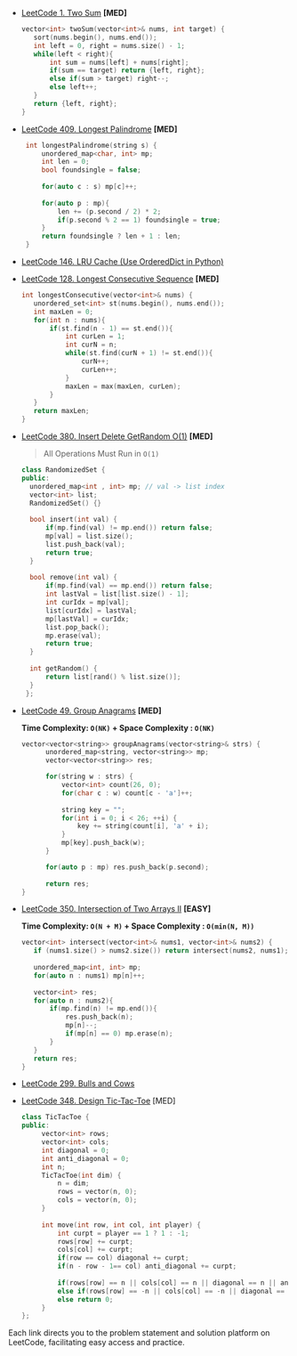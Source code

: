 - [LeetCode 1. Two Sum](https://leetcode.com/problems/two-sum/) **[MED]**
  ```cpp
  vector<int> twoSum(vector<int>& nums, int target) {
     sort(nums.begin(), nums.end());
     int left = 0, right = nums.size() - 1;
     while(left < right){
         int sum = nums[left] + nums[right];
         if(sum == target) return {left, right};
         else if(sum > target) right--;
         else left++;
     }
     return {left, right};
  }
  ```
- [LeetCode 409. Longest Palindrome](https://leetcode.com/problems/longest-palindrome/) **[MED]**
  ```cpp
   int longestPalindrome(string s) {
       unordered_map<char, int> mp;
       int len = 0;
       bool foundsingle = false;
       
       for(auto c : s) mp[c]++;
   
       for(auto p : mp){
           len += (p.second / 2) * 2;
           if(p.second % 2 == 1) foundsingle = true;
       }
       return foundsingle ? len + 1 : len;
   }
   ```
- [LeetCode 146. LRU Cache (Use OrderedDict in Python)](https://leetcode.com/problems/lru-cache/)
- [LeetCode 128. Longest Consecutive Sequence](https://leetcode.com/problems/longest-consecutive-sequence/) **[MED]**
  ```cpp
  int longestConsecutive(vector<int>& nums) {
     unordered_set<int> st(nums.begin(), nums.end());
     int maxLen = 0;
     for(int n : nums){
         if(st.find(n - 1) == st.end()){
             int curLen = 1;
             int curN = n;
             while(st.find(curN + 1) != st.end()){
                 curN++; 
                 curLen++;
             }
             maxLen = max(maxLen, curLen);
         }
     }
     return maxLen;
  }
  ```
- [LeetCode 380. Insert Delete GetRandom O(1)](https://leetcode.com/problems/insert-delete-getrandom-o1/) **[MED]**

  > All Operations Must Run in ```O(1)```
  ```cpp
  class RandomizedSet {
  public:
    unordered_map<int , int> mp; // val -> list index
    vector<int> list;        
    RandomizedSet() {}
    
    bool insert(int val) {
        if(mp.find(val) != mp.end()) return false;
        mp[val] = list.size();
        list.push_back(val);
        return true;
    }
    
    bool remove(int val) {
        if(mp.find(val) == mp.end()) return false;
        int lastVal = list[list.size() - 1];
        int curIdx = mp[val];
        list[curIdx] = lastVal;
        mp[lastVal] = curIdx;
        list.pop_back();
        mp.erase(val);
        return true;
    }
    
    int getRandom() {
        return list[rand() % list.size()];
    }
   };

  ```
- [LeetCode 49. Group Anagrams](https://leetcode.com/problems/group-anagrams/) **[MED]**
  
  **Time Complexity: ```O(NK)``` + Space Complexity : ```O(NK)```**
  ```cpp
  vector<vector<string>> groupAnagrams(vector<string>& strs) {
        unordered_map<string, vector<string>> mp; 
        vector<vector<string>> res; 

        for(string w : strs) {
            vector<int> count(26, 0); 
            for(char c : w) count[c - 'a']++; 
            
            string key = "";
            for(int i = 0; i < 26; ++i) {
                key += string(count[i], 'a' + i);
            }
            mp[key].push_back(w); 
        }

        for(auto p : mp) res.push_back(p.second);
        
        return res;
  }
  ```
- [LeetCode 350. Intersection of Two Arrays II](https://leetcode.com/problems/intersection-of-two-arrays-ii/) **[EASY]**

  **Time Complexity: ```O(N + M)``` + Space Complexity : ```O(min(N, M))```**
  ```cpp
  vector<int> intersect(vector<int>& nums1, vector<int>& nums2) {
     if (nums1.size() > nums2.size()) return intersect(nums2, nums1);
     
     unordered_map<int, int> mp;
     for(auto n : nums1) mp[n]++;
   
     vector<int> res;
     for(auto n : nums2){
         if(mp.find(n) != mp.end()){
             res.push_back(n);
             mp[n]--;
             if(mp[n] == 0) mp.erase(n);
         }
     }
     return res;
  }
  ```
- [LeetCode 299. Bulls and Cows](https://leetcode.com/problems/bulls-and-cows/)
- [LeetCode 348. Design Tic-Tac-Toe](https://leetcode.com/problems/design-tic-tac-toe/) [MED]
  ```cpp
  class TicTacToe {
  public:
       vector<int> rows;
       vector<int> cols;
       int diagonal = 0;
       int anti_diagonal = 0;
       int n;
       TicTacToe(int dim) {
           n = dim;
           rows = vector(n, 0);
           cols = vector(n, 0);
       }
       
       int move(int row, int col, int player) {
           int curpt = player == 1 ? 1 : -1;
           rows[row] += curpt;
           cols[col] += curpt;
           if(row == col) diagonal += curpt;
           if(n - row - 1== col) anti_diagonal += curpt;
   
           if(rows[row] == n || cols[col] == n || diagonal == n || anti_diagonal == n) return 1;
           else if(rows[row] == -n || cols[col] == -n || diagonal == -n || anti_diagonal == -n) return 2;
           else return 0;
       }
  };
  ```

Each link directs you to the problem statement and solution platform on LeetCode, facilitating easy access and practice.
